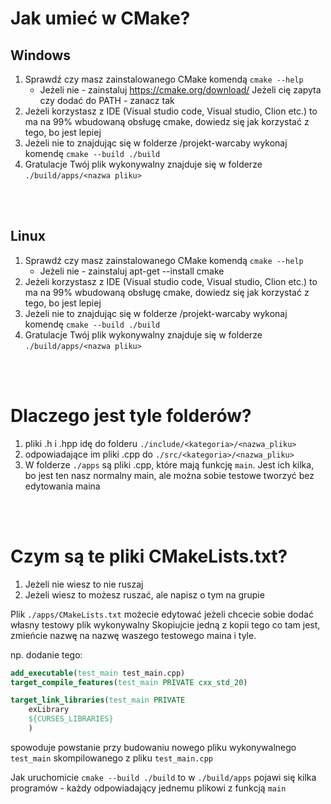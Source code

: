 # Jak umieć w CMake?

## Windows
1) Sprawdź czy masz zainstalowanego CMake komendą `cmake --help`
    - Jeżeli nie - zainstaluj https://cmake.org/download/
            Jeżeli cię zapyta czy dodać do PATH - zanacz tak
2) Jeżeli korzystasz z IDE (Visual studio code, Visual studio, Clion etc.) to ma na 99% wbudowaną obsługę cmake, dowiedz się jak korzystać z tego, bo jest lepiej
3) Jeżeli nie to znajdując się w folderze /projekt-warcaby wykonaj komendę `cmake --build ./build`
4) Gratulacje Twój plik wykonywalny znajduje się w folderze `./build/apps/<nazwa pliku>`
      
<br />
<br />

## Linux
1) Sprawdź czy masz zainstalowanego CMake komendą `cmake --help`
    - Jeżeli nie - zainstaluj apt-get --install cmake
2) Jeżeli korzystasz z IDE (Visual studio code, Visual studio, Clion etc.) to ma na 99% wbudowaną obsługę cmake, dowiedz się jak korzystać z tego, bo jest lepiej
3) Jeżeli nie to znajdując się w folderze /projekt-warcaby wykonaj komendę `cmake --build ./build`
4) Gratulacje Twój plik wykonywalny znajduje się w folderze `./build/apps/<nazwa pliku>`

<br />
<br />

# Dlaczego jest tyle folderów?
1) pliki .h i .hpp idę do folderu `./include/<kategoria>/<nazwa_pliku>`
2) odpowiadające im pliki .cpp do `./src/<kategoria>/<nazwa_pliku>`
3) W folderze `./apps` są pliki .cpp, które mają funkcję `main`. Jest ich kilka, bo jest ten nasz normalny main, ale można sobie testowe tworzyć bez edytowania maina

<br />
<br />

# Czym są te pliki CMakeLists.txt?
1) Jeżeli nie wiesz to nie ruszaj
2) Jeżeli wiesz to możesz ruszać, ale napisz o tym na grupie

Plik `./apps/CMakeLists.txt` możecie edytować jeżeli chcecie sobie dodać własny testowy plik wykonywalny Skopiujcie jedną z kopii tego co tam jest, zmieńcie nazwę na nazwę waszego testowego maina i tyle.

np. dodanie tego:
```cmake
add_executable(test_main test_main.cpp)
target_compile_features(test_main PRIVATE cxx_std_20)

target_link_libraries(test_main PRIVATE
    exLibrary
    ${CURSES_LIBRARIES}
    )
```
spowoduje powstanie przy budowaniu nowego pliku wykonywalnego `test_main` skompilowanego z pliku `test_main.cpp`

Jak uruchomicie `cmake --build ./build` to w `./build/apps` pojawi się kilka programów - każdy odpowiadający jednemu plikowi z funkcją `main`